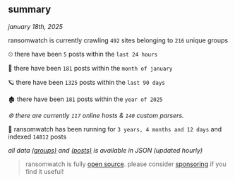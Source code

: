 
## summary
_january 18th, 2025_

ransomwatch is currently crawling `492` sites belonging to `216` unique groups

⏲ there have been `5` posts within the `last 24 hours`

🦈 there have been `181` posts within the `month of january`

🪐 there have been `1325` posts within the `last 90 days`

🏚 there have been `181` posts within the `year of 2025`

_⚙️ there are currently `117` online hosts & `140` custom parsers._

🦕 ransomwatch has been running for `3 years, 4 months and 12 days` and indexed `14812` posts

_all data  [(groups)](http://ransomwhat.telemetry.ltd/groups) and [(posts)](http://ransomwhat.telemetry.ltd/posts) is available in JSON (updated hourly)_

> ransomwatch is fully [open source](https://github.com/joshhighet/ransomwatch#ransomwatch--). please consider [sponsoring](https://github.com/sponsors/joshhighet) if you find it useful!
